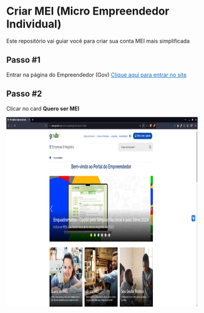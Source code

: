 <h1>Criar MEI (Micro Empreendedor Individual)</h1>
<p>Este repositório vai guiar você para criar sua conta MEI mais simplificada</p>

<h2>Passo #1</h2>
<p>Entrar na página do Empreendedor (Gov) <a style="color: #0d70c2" href="https://www.gov.br/empresas-e-negocios/pt-br/empreendedor">Clique aqui para entrar no site</a></p>


<h2>Passo #2</h2>
<p>Clicar no card <b>Quero ser MEI</b></p>
<img src="./landing_page_gov_empreendedor.png" height="500" width="1000">